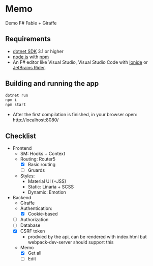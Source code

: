 # Memo

Demo F# Fable + Giraffe

## Requirements

* [dotnet SDK](https://www.microsoft.com/net/download/core) 3.1 or higher
* [node.js](https://nodejs.org) with [npm](https://www.npmjs.com/)
* An F# editor like Visual Studio, Visual Studio Code with [Ionide](http://ionide.io/) or [JetBrains Rider](https://www.jetbrains.com/rider/).

## Building and running the app

```cmd
dotnet run
npm i
npm start
```

* After the first compilation is finished, in your browser open: http://localhost:8080/

## Checklist
* Frontend
    * SM: Hooks + Context
    * Routing: Router5
        - [x] Basic routing
        - [ ] Gruards
    * Styles:
        - Material UI (+JSS)
        - Static: Linaria + SCSS
        - Dynamic: Emotion
* Backend
    * Giraffe
    * Authentication:
        - [x] Cookie-based
    * [ ] Authorization
    * [ ] Database
    * [x] CSRF token
        - prodvied by the api, can be rendered with index.html
          but webpack-dev-server should support this
    * Memo
        - [x] Get all
        - [ ] Edit
